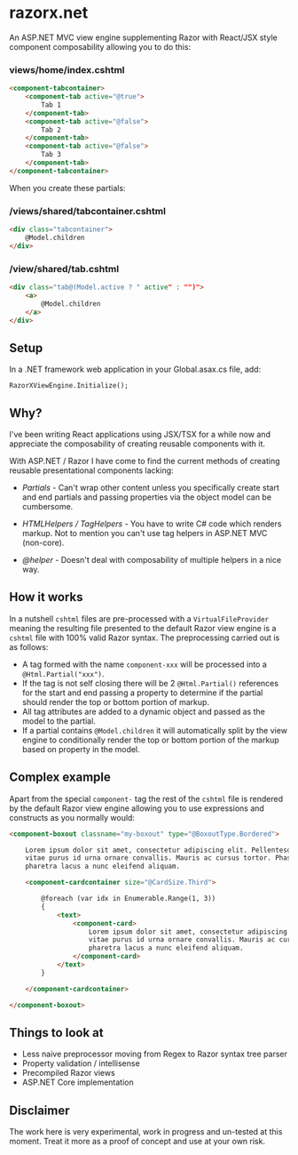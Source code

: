 # razorx.net

An ASP.NET MVC view engine supplementing Razor with React/JSX style component composability allowing you to do this:

### views/home/index.cshtml

```html
<component-tabcontainer>
    <component-tab active="@true">
        Tab 1
    </component-tab>
    <component-tab active="@false">
        Tab 2
    </component-tab>
    <component-tab active="@false">
        Tab 3
    </component-tab>
</component-tabcontainer>
```

When you create these partials:

### /views/shared/tabcontainer.cshtml

```html
<div class="tabcontainer">
    @Model.children
</div>
```

### /view/shared/tab.cshtml
```html
<div class="tab@(Model.active ? " active" : "")">
    <a>
        @Model.children
    </a>
</div>
```

## Setup

In a .NET framework web application in your Global.asax.cs file, add:

```
RazorXViewEngine.Initialize();
```

## Why?

I've been writing React applications using JSX/TSX for a while now and appreciate the composability of creating reusable components with it. 

With ASP.NET / Razor I have come to find the current methods of creating reusable presentational components lacking:

- *Partials* - Can't wrap other content unless you specifically create start and end partials and passing properties via the object model can be cumbersome.

- *HTMLHelpers / TagHelpers* - You have to write C# code which renders markup. Not to mention you can't use tag helpers in ASP.NET MVC (non-core).

- *@helper* - Doesn't deal with composability of multiple helpers in a nice way.

## How it works

In a nutshell `cshtml` files are pre-processed with a `VirtualFileProvider` meaning the resulting file presented to the default Razor view engine is a `cshtml` file with 100% valid Razor syntax. The preprocessing carried out is as follows:

- A tag formed with the name `component-xxx` will be processed into a `@Html.Partial("xxx")`.
- If the tag is not self closing there will be 2 `@Html.Partial()` references for the start and end passing a property to determine if the partial should render the top or bottom portion of markup.
- All tag attributes are added to a dynamic object and passed as the model to the partial.
- If a partial contains `@Model.children` it will automatically split by the view engine to conditionally render the top or bottom portion of the markup based on property in the model.

## Complex example

Apart from the special `component-` tag the rest of the `cshtml` file is rendered by the default Razor view engine allowing you to use expressions and constructs as you normally would:

```html
<component-boxout classname="my-boxout" type="@BoxoutType.Bordered">

    Lorem ipsum dolor sit amet, consectetur adipiscing elit. Pellentesque
    vitae purus id urna ornare convallis. Mauris ac cursus tortor. Phasellus
    pharetra lacus a nunc eleifend aliquam.

    <component-cardcontainer size="@CardSize.Third">

        @foreach (var idx in Enumerable.Range(1, 3))
        {
            <text>
                <component-card>
                    Lorem ipsum dolor sit amet, consectetur adipiscing elit. Pellentesque
                    vitae purus id urna ornare convallis. Mauris ac cursus tortor. Phasellus
                    pharetra lacus a nunc eleifend aliquam.
                </component-card>
            </text>
        }

    </component-cardcontainer>

</component-boxout>
```

## Things to look at

- Less naive preprocessor moving from Regex to Razor syntax tree parser
- Property validation / intellisense
- Precompiled Razor views
- ASP.NET Core implementation

## Disclaimer

The work here is very experimental, work in progress and un-tested at this moment. Treat it more as a proof of concept and use at your own risk.
